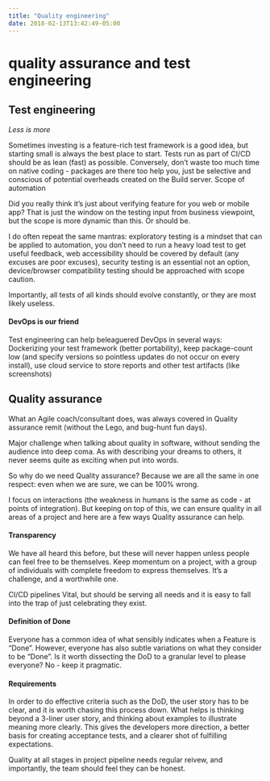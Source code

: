 ```yaml
---
title: "Quality engineering"
date: 2018-02-13T13:42:49-05:00
---
```

# quality assurance and test engineering

## Test engineering

_Less is more_

Sometimes investing is a feature-rich test framework is a good idea, but starting small is always the best place to start. Tests run as part of CI/CD should be as lean (fast) as possible. Conversely, don’t waste too much time on native coding - packages are there too help you, just be selective and conscious of potential overheads created on the Build server. Scope of automation

Did you really think it’s just about verifying feature for you web or mobile app? That is just the window on the testing input from business viewpoint, but the scope is more dynamic than this. Or should be.

I do often repeat the same mantras: exploratory testing is a mindset that can be applied to automation, you don’t need to run a heavy load test to get useful feedback, web accessibility should be covered by default (any excuses are poor excuses), security testing is an essential not an option, device/browser compatibility testing should be approached with scope caution.

Importantly, all tests of all kinds should evolve constantly, or they are most likely useless.

#### DevOps is our friend
Test engineering can help beleaguered DevOps in several ways: Dockerizing your test framework (better portability), keep package-count low (and specify versions so pointless updates do not occur on every install), use cloud service to store reports and other test artifacts (like screenshots)

## Quality assurance
What an Agile coach/consultant does, was always covered in Quality assurance remit (without the Lego, and bug-hunt fun days).

Major challenge when talking about quality in software, without sending the audience into deep coma. As with describing your dreams to others, it never seems quite as exciting when put into words.

So why do we need Quality assurance? Because we are all the same in one respect: even when we are sure, we can be 100% wrong.

I focus on interactions (the weakness in humans is the same as code - at points of integration). But keeping on top of this, we can ensure quality in all areas of a project and here are a few ways Quality assurance can help.

#### Transparency
We have all heard this before, but these will never happen unless people can feel free to be themselves. Keep momentum on a project, with a group of individuals with complete freedom to express themselves. It’s a challenge, and a worthwhile one.

CI/CD pipelines
Vital, but should be serving all needs and it is easy to fall into the trap of just celebrating they exist.

#### Definition of Done
Everyone has a common idea of what sensibly indicates when a Feature is “Done”. However, everyone has also subtle variations on what they consider to be “Done”. Is it worth dissecting the DoD to a granular level to please everyone? No - keep it pragmatic.

#### Requirements
In order to do effective criteria such as the DoD, the user story has to be clear, and it is worth chasing this process down. What helps is thinking beyond a 3-liner user story, and thinking about examples to illustrate meaning more clearly. This gives the developers more direction, a better basis for creating acceptance tests, and a clearer shot of fulfilling expectations.

Quality at all stages in project pipeline needs regular reivew, and importantly, the team should feel they can be honest.
